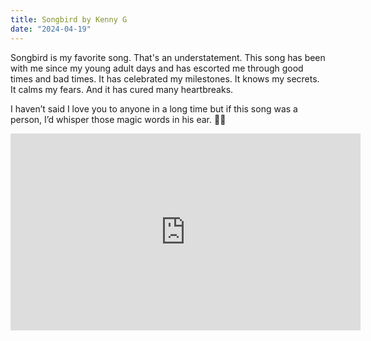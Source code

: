 ```yaml
---
title: Songbird by Kenny G
date: "2024-04-19"
---
```


Songbird is my favorite song. That's an understatement. This song has been with me since my young adult days and has escorted me through good times and bad times. It has celebrated my milestones. It knows my secrets. It calms my fears. And it has cured many heartbreaks.

I haven’t said I love you to anyone in a long time but if this song was a person, I’d whisper those magic words in his ear. 💖💕

<iframe width="560" height="315" src="https://www.youtube.com/embed/pKGRQjjxk3k?si=x42S_NRv4osaq7N9" title="YouTube video player" frameborder="0" allow="accelerometer; autoplay; clipboard-write; encrypted-media; gyroscope; picture-in-picture; web-share" referrerpolicy="strict-origin-when-cross-origin" allowfullscreen></iframe>
